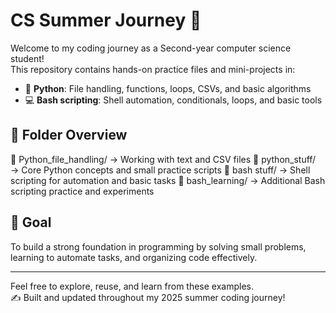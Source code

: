 # CS Summer Journey 🚀

Welcome to my coding journey as a Second-year computer science student!  
This repository contains hands-on practice files and mini-projects in:

- 🐍 **Python**: File handling, functions, loops, CSVs, and basic algorithms
- 💻 **Bash scripting**: Shell automation, conditionals, loops, and basic tools

## 📁 Folder Overview

📁 Python_file_handling/ → Working with text and CSV files
📁 python_stuff/ → Core Python concepts and small practice scripts
📁 bash stuff/ → Shell scripting for automation and basic tasks
📁 bash_learning/ → Additional Bash scripting practice and experiments

## 🎯 Goal

To build a strong foundation in programming by solving small problems, learning to automate tasks, and organizing code effectively.

---

Feel free to explore, reuse, and learn from these examples.  
✍️ Built and updated throughout my 2025 summer coding journey!
